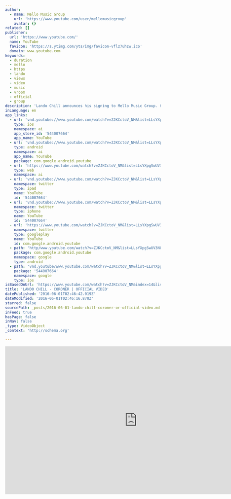 ```yaml
---
author:
  - name: Mello Music Group
    url: 'https://www.youtube.com/user/mellomusicgroup'
    avatar: {}
related: []
publisher:
  url: 'https://www.youtube.com/'
  name: YouTube
  favicon: 'https://s.ytimg.com/yts/img/favicon-vflz7uhzw.ico'
  domain: www.youtube.com
keywords:
  - duration
  - mello
  - https
  - lando
  - views
  - video
  - music
  - vroom
  - official
  - group
description: 'Lando Chill announces his signing to Mello Music Group. His debut album will be out late this summer. Until then enjoy the new video "Coroner." Directed by Malcolm Critcher. Prod. Triceratop of Headlock.'
inLanguage: en
app_links:
  - url: 'vnd.youtube://www.youtube.com/watch?v=ZJKCctoV_NM&list=LLsYXpgSwUV3N8XVfVgPV0rw&index=14&feature=applinks'
    type: ios
    namespace: ai
    app_store_id: '544007664'
    app_name: YouTube
  - url: 'vnd.youtube://www.youtube.com/watch?v=ZJKCctoV_NM&list=LLsYXpgSwUV3N8XVfVgPV0rw&index=14&feature=applinks'
    type: android
    namespace: ai
    app_name: YouTube
    package: com.google.android.youtube
  - url: 'https://www.youtube.com/watch?v=ZJKCctoV_NM&list=LLsYXpgSwUV3N8XVfVgPV0rw&index=14&feature=applinks'
    type: web
    namespace: ai
  - url: 'vnd.youtube://www.youtube.com/watch?v=ZJKCctoV_NM&list=LLsYXpgSwUV3N8XVfVgPV0rw&index=14&feature=applinks'
    namespace: twitter
    type: ipad
    name: YouTube
    id: '544007664'
  - url: 'vnd.youtube://www.youtube.com/watch?v=ZJKCctoV_NM&list=LLsYXpgSwUV3N8XVfVgPV0rw&index=14&feature=applinks'
    namespace: twitter
    type: iphone
    name: YouTube
    id: '544007664'
  - url: 'https://www.youtube.com/watch?v=ZJKCctoV_NM&list=LLsYXpgSwUV3N8XVfVgPV0rw&index=14'
    namespace: twitter
    type: googleplay
    name: YouTube
    id: com.google.android.youtube
  - path: 'http/www.youtube.com/watch?v=ZJKCctoV_NM&list=LLsYXpgSwUV3N8XVfVgPV0rw&index=14'
    package: com.google.android.youtube
    namespace: google
    type: android
  - path: 'vnd.youtube/www.youtube.com/watch?v=ZJKCctoV_NM&list=LLsYXpgSwUV3N8XVfVgPV0rw&index=14'
    package: '544007664'
    namespace: google
    type: ios
isBasedOnUrl: 'https://www.youtube.com/watch?v=ZJKCctoV_NM&index=14&list=LLsYXpgSwUV3N8XVfVgPV0rw'
title: 'LANDO CHILL - CORONER | OFFICIAL VIDEO'
datePublished: '2016-06-01T02:46:42.019Z'
dateModified: '2016-06-01T02:46:16.870Z'
starred: false
sourcePath: _posts/2016-06-01-lando-chill-coroner-or-official-video.md
inFeed: true
hasPage: false
inNav: false
_type: VideoObject
_context: 'http://schema.org'

---
```

<iframe src="https://cdn.embedly.com/widgets/media.html?src=https%3A%2F%2Fwww.youtube.com%2Fembed%2FZJKCctoV_NM%3Ffeature%3Doembed&amp;url=http%3A%2F%2Fwww.youtube.com%2Fwatch%3Fv%3DZJKCctoV_NM&amp;image=https%3A%2F%2Fi.ytimg.com%2Fvi%2FZJKCctoV_NM%2Fhqdefault.jpg&amp;key=b7d04c9b404c499eba89ee7072e1c4f7&amp;type=text%2Fhtml&amp;schema=youtube" width="854" height="480" scrolling="no" frameborder="0" allowfullscreen="" style=""></iframe>